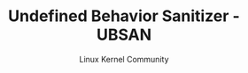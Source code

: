 ---
status: published
title: "Undefined Behavior Sanitizer - UBSAN"
author: Linux Kernel Community
collector: mudongliang
link: https://git.kernel.org/pub/scm/linux/kernel/git/torvalds/linux.git/tree/Documentation/dev-tools/ubsan.rst
---